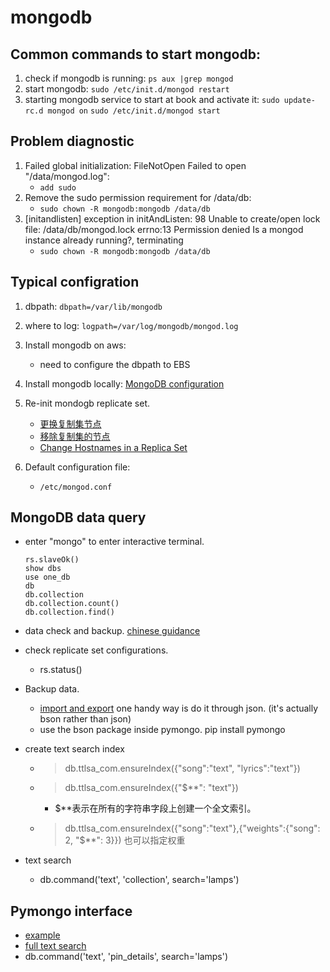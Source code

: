 mongodb
====================

## Common commands to start mongodb:

1. check if mongodb is running: `ps aux |grep mongod`
2. start mongodb: `sudo /etc/init.d/mongod restart`
3. starting mongodb service to start at book and activate it:
	`sudo update-rc.d mongod on`
	`sudo /etc/init.d/mongod start`


## Problem diagnostic

1. Failed global initialization: FileNotOpen Failed to open "/data/mongod.log":  
    - `add sudo`
2. Remove the sudo permission requirement for /data/db: 
    - `sudo chown -R mongodb:mongodb /data/db`
3. [initandlisten] exception in initAndListen: 98 Unable to create/open lock file: /data/db/mongod.lock errno:13 Permission denied Is a mongod instance already running?, terminating 
    - `sudo chown -R mongodb:mongodb /data/db`

## Typical configration

1. dbpath:     `dbpath=/var/lib/mongodb`
2. where to log: `logpath=/var/log/mongodb/mongod.log`
3. Install mongodb on aws:
    - need to configure the dbpath to EBS
4. Install mongodb locally: [MongoDB configuration](https://ruby-china.org/topics/454)
5. Re-init mondogb replicate set. 
    - [更换复制集节点](http://docs.mongoing.com/manual-zh/tutorial/replace-replica-set-member.html)
    - [移除复制集的节点](http://docs.mongoing.com/manual-zh/tutorial/remove-replica-set-member.html)
    - [Change Hostnames in a Replica Set](http://docs.mongodb.org/manual/tutorial/change-hostnames-in-a-replica-set/)

6. Default configuration file: 
    - `/etc/mongod.conf`

## MongoDB data query

- enter "mongo" to enter interactive terminal.

    ```
    rs.slaveOk()
    show dbs
    use one_db
    db
    db.collection
    db.collection.count()
    db.collection.find()
    ```

- data check and backup. [chinese guidance](http://www.jb51.net/article/40285.htm)

- check replicate set configurations. 
    - rs.status()
   
   
- Backup data.
    - [import and export](http://docs.mongodb.org/manual/core/import-export/) one handy way is do it through json. (it's actually bson rather than json)
    - use the bson package inside pymongo. pip install pymongo
    

- create text search index
    - > db.ttlsa_com.ensureIndex({"song":"text", "lyrics":"text"})
    - > db.ttlsa_com.ensureIndex({"$**": "text"})   
        - $**表示在所有的字符串字段上创建一个全文索引。
    - > db.ttlsa_com.ensureIndex({"song":"text"},{"weights":{"song": 2, "$**": 3}}) 也可以指定权重

- text search
    - db.command('text', 'collection', search='lamps')


## Pymongo interface

- [example](https://pypi.python.org/pypi/pymongo/)
- [full text search](https://www.youtube.com/watch?v=Wk6sucAgC8k)
- db.command('text', 'pin_details', search='lamps')
